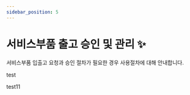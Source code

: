 ```yaml
---
sidebar_position: 5
---
```



# 서비스부품 출고 승인 및 관리 ✨

서비스부품 입출고 요청과 승인 절차가 필요한 경우 사용절차에 대해 안내합니다.

test

test11
